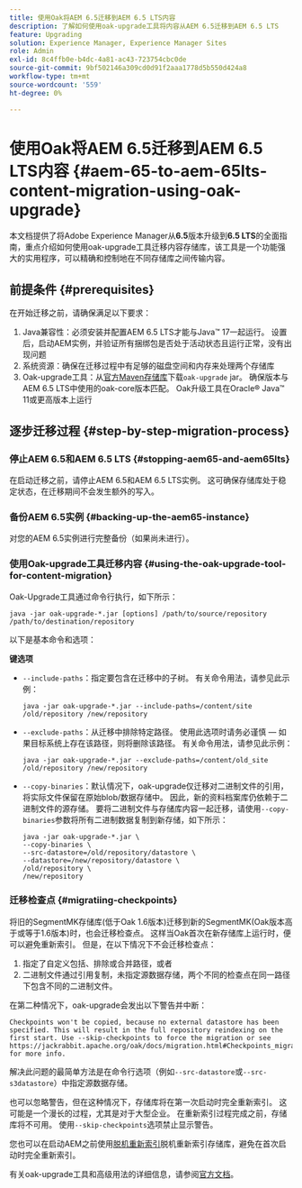 ```yaml
---
title: 使用Oak将AEM 6.5迁移到AEM 6.5 LTS内容
description: 了解如何使用oak-upgrade工具将内容从AEM 6.5迁移到AEM 6.5 LTS
feature: Upgrading
solution: Experience Manager, Experience Manager Sites
role: Admin
exl-id: 8c4ffb0e-b4dc-4a81-ac43-723754cbc0de
source-git-commit: 9bf502146a309cd0d91f2aaa1778d5b550d424a8
workflow-type: tm+mt
source-wordcount: '559'
ht-degree: 0%

---
```


# 使用Oak将AEM 6.5迁移到AEM 6.5 LTS内容 {#aem-65-to-aem-65lts-content-migration-using-oak-upgrade}

本文档提供了将Adobe Experience Manager从&#x200B;**6.5**&#x200B;版本升级到&#x200B;**6.5 LTS**&#x200B;的全面指南，重点介绍如何使用oak-upgrade工具迁移内容存储库，该工具是一个功能强大的实用程序，可以精确和控制地在不同存储库之间传输内容。

## 前提条件 {#prerequisites}

在开始迁移之前，请确保满足以下要求：

1. Java兼容性：必须安装并配置AEM 6.5 LTS才能与Java™ 17一起运行。 设置后，启动AEM实例，并验证所有捆绑包是否处于活动状态且运行正常，没有出现问题
1. 系统资源：确保在迁移过程中有足够的磁盘空间和内存来处理两个存储库
1. Oak-upgrade工具：从[官方Maven存储库](https://mvnrepository.com/artifact/org.apache.jackrabbit/oak-upgrade)下载`oak-upgrade` jar。 确保版本与AEM 6.5 LTS中使用的oak-core版本匹配。 Oak升级工具在Oracle® Java™ 11或更高版本上运行

## 逐步迁移过程 {#step-by-step-migration-process}

### 停止AEM 6.5和AEM 6.5 LTS {#stopping-aem65-and-aem65lts}

在启动迁移之前，请停止AEM 6.5和AEM 6.5 LTS实例。 这可确保存储库处于稳定状态，在迁移期间不会发生额外的写入。

### 备份AEM 6.5实例 {#backing-up-the-aem65-instance}

对您的AEM 6.5实例进行完整备份（如果尚未进行）。

### 使用Oak-upgrade工具迁移内容 {#using-the-oak-upgrade-tool-for-content-migration}

Oak-Upgrade工具通过命令行执行，如下所示：

```
java -jar oak-upgrade-*.jar [options] /path/to/source/repository /path/to/destination/repository 
```

以下是基本命令和选项：

**键选项**

* `--include-paths`：指定要包含在迁移中的子树。 有关命令用法，请参见此示例：

  ```
  java -jar oak-upgrade-*.jar --include-paths=/content/site /old/repository /new/repository
  ```

* `--exclude-paths`：从迁移中排除特定路径。 使用此选项时请务必谨慎 — 如果目标系统上存在该路径，则将删除该路径。 有关命令用法，请参见此示例：

  ```
  java -jar oak-upgrade-*.jar --exclude-paths=/content/old_site /old/repository /new/repository 
  ```

* `--copy-binaries`：默认情况下，oak-upgrade仅迁移对二进制文件的引用，将实际文件保留在原始blob/数据存储中。 因此，新的资料档案库仍依赖于二进制文件的源存储。 要将二进制文件与存储库内容一起迁移，请使用`--copy-binaries`参数将所有二进制数据复制到新存储，如下所示：

  ```
  java -jar oak-upgrade-*.jar \
  --copy-binaries \
  --src-datastore=/old/repository/datastore \
  --datastore=/new/repository/datastore \
  /old/repository \
  /new/repository 
  ```

### 迁移检查点 {#migratiing-checkpoints}

将旧的SegmentMK存储库(低于Oak 1.6版本)迁移到新的SegmentMK(Oak版本高于或等于1.6版本)时，也会迁移检查点。 这样当Oak首次在新存储库上运行时，便可以避免重新索引。 但是，在以下情况下不会迁移检查点：

1. 指定了自定义包括、排除或合并路径，或者
1. 二进制文件通过引用复制，未指定源数据存储，两个不同的检查点在同一路径下包含不同的二进制文件。

在第二种情况下，oak-upgrade会发出以下警告并中断：

```
Checkpoints won't be copied, because no external datastore has been specified. This will result in the full repository reindexing on the first start. Use --skip-checkpoints to force the migration or see https://jackrabbit.apache.org/oak/docs/migration.html#Checkpoints_migration for more info. 
```

解决此问题的最简单方法是在命令行选项（例如`--src-datastore`或`--src-s3datastore`）中指定源数据存储。

也可以忽略警告，但在这种情况下，存储库将在第一次启动时完全重新索引。 这可能是一个漫长的过程，尤其是对于大型企业。 在重新索引过程完成之前，存储库将不可用。 使用`--skip-checkpoints`选项禁止显示警告。

您也可以在启动AEM之前使用[脱机重新索引](/help/sites-deploying/upgrade-offline-reindexing.md)脱机重新索引存储库，避免在首次启动时完全重新索引。

有关oak-upgrade工具和高级用法的详细信息，请参阅[官方文档](https://jackrabbit.apache.org/oak/docs/migration.html)。
